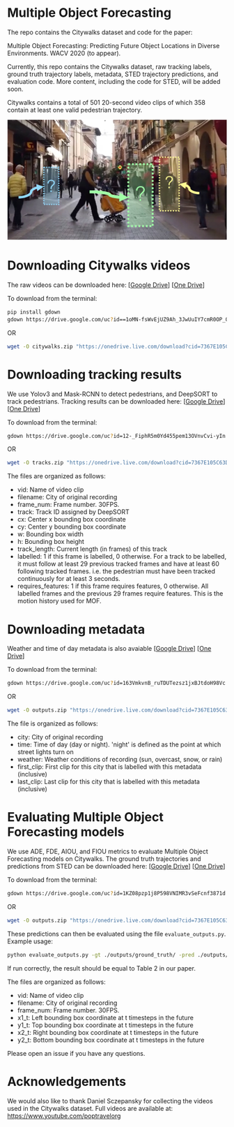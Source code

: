 # Multiple Object Forecasting

The repo contains the Citywalks dataset and code for the paper: 

Multiple Object Forecasting: Predicting Future Object Locations in Diverse Environments. WACV 2020 (to appear).

Currently, this repo contains the Citywalks dataset, raw tracking labels, ground truth trajectory labels, metadata, STED trajectory predictions, and evaluation code. More content, including the code for STED, will be added soon.

Citywalks contains a total of 501 20-second video clips of which 358 contain at least one valid pedestrian trajectory.  

![Multiple Object Forecasting](./mof.jpg "Multiple Object Forecasting")


# Downloading Citywalks videos
The raw videos can be downloaded here: [[Google Drive](https://drive.google.com/open?id=1oMN-fsWvEjUZ9Ah_3JwUuIY7cmR0OP_Q)] 
[[One Drive](https://1drv.ms/u/s!AlCsPcYF4WdzjGVQzrAPeteUH4rS?e=tET0GY)]

To download from the terminal:
```bash
pip install gdown
gdown https://drive.google.com/uc?id==1oMN-fsWvEjUZ9Ah_3JwUuIY7cmR0OP_Q
```
OR 
```bash
wget -O citywalks.zip "https://onedrive.live.com/download?cid=7367E105C63DAC50&resid=7367E105C63DAC50%211637&authkey=AJmkgXYpBLsX-CM"
```

# Downloading tracking results

We use Yolov3 and Mask-RCNN to detect pedestrians, and DeepSORT to track pedestrians. Tracking results can be downloaded here: [[Google Drive](https://drive.google.com/open?id=12-_FiphR5m0Yd455pem13OVnvCvi-yIn)] [[One Drive](https://onedrive.live.com/?authkey=%21AJvssSoCKvoJ2ew&cid=7367E105C63DAC50&id=7367E105C63DAC50%211635&parId=root&action=locate)]

To download from the terminal:
```bash
gdown https://drive.google.com/uc?id=12-_FiphR5m0Yd455pem13OVnvCvi-yIn
```
OR 
```bash
wget -O tracks.zip "https://onedrive.live.com/download?cid=7367E105C63DAC50&resid=7367E105C63DAC50%211635&authkey=AOlVtKFP76Rhn90"
```

The files are organized as follows:

- vid: Name of video clip
- filename: City of original recording
- frame_num: Frame number. 30FPS.
- track: Track ID assigned by DeepSORT
- cx: Center x bounding box coordinate
- cy: Center y bounding box coordinate
- w: Bounding box width
- h: Bounding box height
- track_length: Current length (in frames) of this track
- labelled: 1 if this frame is labelled, 0 otherwise. For a track to be labelled, it must follow at least 29 previous tracked frames and have at least 60 following tracked frames. i.e. the pedestrian must have been tracked continuously for at least 3 seconds.
- requires_features: 1 if this frame requires features, 0 otherwise. All labelled frames and the previous 29 frames require features. This is the motion history used for MOF.

# Downloading metadata

Weather and time of day metadata is also avaiable [[Google Drive](https://drive.google.com/open?id=163VmkvnB_ruTDUTezsz1jxBJtdoH98Vc)] [[One Drive](https://1drv.ms/u/s!AlCsPcYF4WdzjGacBbIcCK9Xxsda?e=ty0LlL)]

To download from the terminal:
```bash
gdown https://drive.google.com/uc?id=163VmkvnB_ruTDUTezsz1jxBJtdoH98Vc
```
OR 
```bash
wget -O outputs.zip "https://onedrive.live.com/download?cid=7367E105C63DAC50&resid=7367E105C63DAC50%211638&authkey=ALMIImBBNMMCP88"
```

The file is organized as follows:
- city: City of original recording
- time: Time of day (day or night). 'night' is defined as the point at which street lights turn on
- weather: Weather conditions of recording (sun, overcast, snow, or rain)
- first_clip: First clip for this city that is labelled with this metadata (inclusive)
- last_clip: Last clip for this city that is labelled with this metadata (inclusive)


# Evaluating Multiple Object Forecasting models

We use ADE, FDE, AIOU, and FIOU metrics to evaluate Multiple Object Forecasting models on Citywalks. The ground truth trajectories and predictions from STED can be downloaded here: [[Google Drive](https://drive.google.com/open?id=1KZ08pzp1j8P598VNIMR3vSeFcnf3871d)] [[One Drive](https://1drv.ms/u/s!AlCsPcYF4WdzjGTxFjuPdOkhb-4p?e=3nylt1)]

To download from the terminal:
```bash
gdown https://drive.google.com/uc?id=1KZ08pzp1j8P598VNIMR3vSeFcnf3871d
```
OR 
```bash
wget -O outputs.zip "https://onedrive.live.com/download?cid=7367E105C63DAC50&resid=7367E105C63DAC50%211636&authkey=AFNJWoXVjzfuNVI"
```

These predictions can then be evaluated using the file ```evaluate_outputs.py```. Example usage:

```bash
python evaluate_outputs.py -gt ./outputs/ground_truth/ -pred ./outputs/sted/
``` 

If run correctly, the result should be equal to Table 2 in our paper.

The files are organized as follows:
- vid: Name of video clip
- filename: City of original recording
- frame_num: Frame number. 30FPS.
- x1_t: Left bounding box coordinate at t timesteps in the future
- y1_t: Top bounding box coordinate at t timesteps in the future
- x2_t: Right bounding box coordinate at t timesteps in the future
- y2_t: Bottom bounding box coordinate at t timesteps in the future


Please open an issue if you have any questions.

# Acknowledgements
We would also like to thank Daniel Sczepansky for collecting the videos used in the Citywalks dataset. Full videos are available at: https://www.youtube.com/poptravelorg
